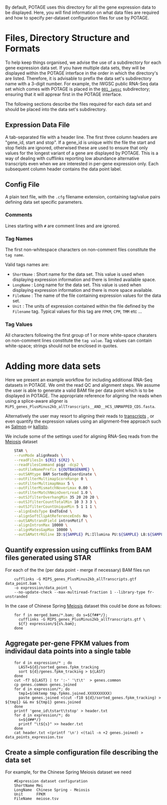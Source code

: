 By default, POTAGE uses this directory for all the gene expression data to be displayed. Here, you will find information
on what data files are required and how to specify per-dataset configuration files for use by POTAGE.

# Files, Directory Structure and Formats

To help keep things organised, we advise the use of a subdirectory for each gene expression data set. If you have multiple
data sets, they will be displayed within the POTAGE interface in the order in which the directory's are listed. Therefore,
it is advisable to prefix the data set's subdirectory name with a 3-digit number. For example, the IWGSC public RNA-Seq
data set which comes with POTAGE is placed in the [`001_iwgsc`](001_iwgsc) subdirectory; ensuring that it will apprear first in the POTAGE interface.

The following sections describe the files required for each data set and should be placed into the data set's subdirectory.
 
## Expression Data File

A tab-separated file with a header line. The first three column headers are "gene_id, start and stop". If a gene_id is unique withi the file the start and stop fields are ignored, otherwised these are used to ensure that only values for the longest variant of a gene are displayed by POTAGE. This is a way of dealing with cufflinks reporting low abundance alternative transcripts even when we are interested in per-gene expression only. Each subsequent column header contains the data point label. 

## Config File
 
A plain text file, with the `.cfg` filename extension, containing tag/value pairs defining data set specific parameters.
 
### Comments
 
Lines starting with `#` are comment lines and are ignored.

### Tag Names
 
The first non-whitespace characters on non-comment files constitute the `tag name`.

Valid tags names are:

  * `ShortName` : Short name for the data set. This value is used when displaying expression information and there is limited 
                  available space.
  * `LongName`  : Long name for the data set. This value is used when displaying expression information and there is more
                  space available.
  * `FileName`  : The name of the file containing expression values for the data set.
  * `Unit`      : The units of expression contained within the file defined by the `Filename` tag. Typical values for this tag are
                  `FPKM`, `CPM`, `TMM` etc ...
  
### Tag Values
 
All characters following the first group of 1 or more white-space charaters on non-comment lines constitute the `tag value`. Tag
values can contain white-space; strings should not be enclosed in quotes.


# Adding more data sets

Here we present an example workflow for including additional RNA-Seq datasets in POTAGE. We omit the read QC and alignment steps. We assume the user is able to generate a valid BAM file per data point which is to be displayed in POTAGE. The appropriate reference for aligning the reads when using a splice-aware aligner is `MiPS_genes_PlusMinus2kb_allTranscripts__AND__HCS_UNMAPPED_CDS.fasta`. 

Alternatively the user may resort to aligning their reads to [transcripts](ftp://ftpmips.helmholtz-muenchen.de/plants/wheat/IWGSC/genePrediction_v2.1/ta_IWGSC_MIPSv2.1_HCS_CDS_2013Nov28.fa.gz) , or even quantify the expression values using an alignment-free approach such as [Salmon](https://combine-lab.github.io/salmon/) or [kallisto](https://pachterlab.github.io/kallisto/). 

We include some of the settings used for aligning RNA-Seq reads from the [Meiosis](https://www.ncbi.nlm.nih.gov/bioproject/PRJEB5029) dataset 

```bash
    STAR \
    --runMode alignReads \
    --readFilesIn ${R1} ${R2} \
    --readFilesCommand pigz -dcp2 \
    --outFileNamePrefix ${OUTBASENAME} \
    --outSAMtype BAM SortedByCoordinate \
    --outFilterMultimapScoreRange 0 \
    --outFilterMultimapNmax 5 \
    --outFilterMismatchNoverLmax 0.00 \
    --outFilterMatchNminOverLread 1.0 \
    --outSJfilterOverhangMin 35 20 20 20 \
    --outSJfilterCountTotalMin 10 3 3 3 \
    --outSJfilterCountUniqueMin 5 1 1 1 \
    --alignEndsType EndToEnd \
    --alignSoftClipAtReferenceEnds No \
    --outSAMstrandField intronMotif \
    --alignIntronMax 10000 \
    --alignMatesGapMax 10000 \
    --outSAMattrRGline ID:${SAMPLE} PL:Illumina PU:${SAMPLE} LB:${SAMPLE} SM:${SAMPLE%_?} || exit 1 
```



## Quantify expression using cufflinks from BAM files generated using STAR 

For each of the the (per data point - merge if necessary) BAM files run 

        cufflinks -G MIPS_genes_PlusMinus2kb_allTranscripts.gtf data_point.bam \
        -o expression/data_point \
        --no-update-check --max-multiread-fraction 1 --library-type fr-unstranded 

In the case of Chinese Spring [Meiosis](https://www.ncbi.nlm.nih.gov/bioproject/PRJEB5029) dataset this could be done as follows:

        for f in merged_bams/*.bam; do s=${f##*/}; 
          cufflinks -G MIPS_genes_PlusMinus2kb_allTranscripts.gtf \
          ${f} expression/${s%.bam}; 
        done

## Aggregate per-gene FPKM values from individaul data points into a single table

        for d in expression/* ; do   
          LAST=${d}/sorted_genes.fpkm_tracking
          sort ${d}/genes.fpkm_tracking > ${LAST}
        done
        cut -f7 ${LAST} | tr ':-' '\t\t'  > genes.common
        cp genes.common genes.joined
        for d in expression/*; do
          tmp1=$(mktemp tmp.fpkms.joined.XXXXXXXXXX) 
          paste genes.joined <(cut -f10 ${d}/sorted_genes.fpkm_tracking) > ${tmp1} && mv ${tmp1} genes.joined
        done
        printf 'gene_id\tstart\tstop' > header.txt
        for d in expression/*; do
          s=${d##*/}
          printf "\t${s}" >> header.txt
        done
        cat header.txt <(printf '\n') <(tail -n +2 genes.joined) > data_points_expression.tsv 


## Create a simple configuration file describing the data set

For example, for the Chinese Spring Meiosis dataset we need

        #Expression dataset configuration
        ShortName Mei
        LongName  Chinese Spring - Meiosis
        Unit      FPKM
        FileName  meiose.tsv





